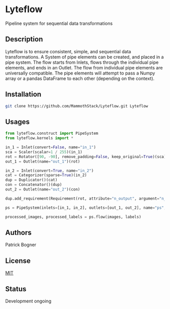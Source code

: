 # Lyteflow
Pipeline system for sequential data transformations
## Description
Lyteflow is to ensure consistent, simple, and sequential data transformations. A System
 of pipe elements can be created, and placed in a pipe system. The flow starts from 
 Inlets, flows through the individual pipe elements, and ends in an Outlet. The flow 
 from individual pipe elements are universally compatible. The pipe elements will 
 attempt to pass a Numpy array or a pandas DataFrame to each other (depending on the 
 context).
## Installation
```bash
git clone https://github.com/MammothStack/Lyteflow.git Lyteflow
```
## Usages
```python
from lyteflow.construct import PipeSystem
from lyteflow.kernels import *

in_1 = Inlet(convert=False, name="in_1")
sca = Scaler(scalar=1 / 255)(in_1)
rot = Rotator([90, -90], remove_padding=False, keep_original=True)(sca)
out_1 = Outlet(name="out_1")(rot)

in_2 = Inlet(convert=True, name="in_2")
cat = Categorizer(sparse=True)(in_2)
dup = Duplicator()(cat)
con = Concatenator()(dup)
out_2 = Outlet(name="out_2")(con)

dup.add_requirement(Requirement(rot, attribute="n_output", argument="n_output"))

ps = PipeSystem(inlets=[in_1, in_2], outlets=[out_1, out_2], name="ps", verbose=True)

processed_images, processed_labels = ps.flow(images, labels)
```
## Authors
Patrick Bogner
## License
[MIT](https://choosealicense.com/licenses/mit/)
## Status
Development ongoing